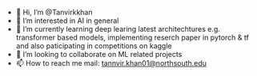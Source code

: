 - 👋 Hi, I’m @Tanvirkkhan
- 👀 I’m interested in AI in general
- 🌱 I’m currently learning deep learing latest architechtures e.g. transformer based models, implementing reserch paper in pytorch & tf and also paticipating in competitions on kaggle
- 💞️ I’m looking to collaborate on ML related projects
- 📫 How to reach me mail: tannvir.khan01@northsouth.edu

<!---
Tanvirkkhan/Tanvirkkhan is a ✨ special ✨ repository because its `README.md` (this file) appears on your GitHub profile.
You can click the Preview link to take a look at your changes.
--->
